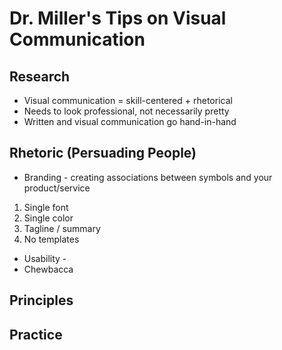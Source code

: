 # Dr. Miller's Tips on Visual Communication
## Research
- Visual communication = skill-centered + rhetorical
- Needs to look professional, not necessarily pretty
- Written and visual communication go hand-in-hand
## Rhetoric (Persuading People)
- Branding - creating associations between symbols and your product/service
1. Single font
2. Single color
3. Tagline / summary
4. No templates
- Usability - 
- Chewbacca
## Principles
## Practice
